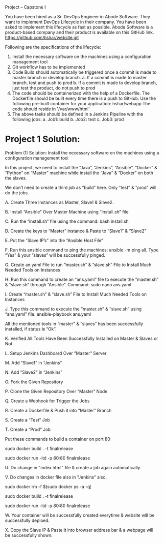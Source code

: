 Project – Capstone I

You have been hired as a Sr. DevOps Engineer in Abode Software. They want to implement DevOps Lifecycle in their company. You have been asked to implement this lifecycle as fast as possible. Abode Software is a product-based company and their product is available on this GitHub link. 
https://github.com/hshar/website.git 

Following are the specifications of the lifecycle: 

1. Install the necessary software on the machines using a configuration management tool 
2. Git workflow has to be implemented 
3. Code Build should automatically be triggered once a commit is made to master branch or develop branch. 
a. If a commit is made to master branch, test and push to prod 
b. If a commit is made to develop branch, just test the product, do not push to prod 
4. The code should be containerized with the help of a Dockerfile. The Dockerfile should be built every time there is a push to GitHub. Use the following pre-built container for your application: hshar/webapp The code should reside in '/var/www/html' 
5. The above tasks should be defined in a Jenkins Pipeline with the following jobs: 
a. Job1: build 
b. Job2: test 
c. Job3: prod

# Project 1 Solution:

Problem (1) Solution: Install the necessary software on the machines using a configuration management tool

In this project, we need to install the “Java”, “Jenkins”, “Ansible”, “Docker” & “Python” on “Master” machine while install the “Java” & “Docker” on both the slaves. 

We don’t need to create a third job as “build” here. Only “test” & “prod” will do the jobs.

A. Create Three Instances as Master, Slave1 & Slave2.

B. Install “Ansible” Over Master Machine using “install.sh” file


C. Run the “install.sh” file using the command: bash install.sh
 

D. Create the keys to “Master” instance & Paste to “Slave1” & “Slave2”


E. Put the “Slave IP’s” into the “Ansible Host File”

 
F. Run this ansible command to ping the machines: ansible -m ping all.
Type “Yes” & your “slaves” will be successfully pinged.
 

G. Create an yaml File to run “master.sh” & “slave.sh” File to Install Much Needed Tools on Instances

H. Run this command to create an “ans.yaml” file to execute the “master.sh” & “slave.sh” through “Ansible”. Command: sudo nano ans.yaml 
 

I. Create “master.sh” & “slave.sh” File to Install Much Needed Tools on Instances

 
J. Type this command to execute the “master.sh” & “slave.sh” using “ans.yaml” file.
ansible-playbook ans.yaml 

All the mentioned tools in “master” & “slaves” has been successfully installed, if status is “Ok”.
 
 
K. Verified All Tools Have Been Successfully Installed on Master & Slaves or Not


L. Setup Jenkins Dashboard Over “Master” Server 

 
M. Add “Slave1” in “Jenkins”

N. Add “Slave2” in “Jenkins”

O. Fork the Given Repository 
 
P. Clone the Given Repository Over “Master” Node

Q. Create a Webhook for Trigger the Jobs

R. Create a Dockerfile & Push it into “Master” Branch
 
S. Create a “Test” Job 
 
T. Create a “Prod” Job 
 
Put these commands to build a container on port 80:

sudo  docker build . -t finalrelease

sudo docker run -itd -p 80:80 finalrelease
 
U. Do change in "index.html" file & create a job again automatically. 

V. Do changes in docker file also in "Jenkins" also.

sudo docker rm -f $(sudo docker ps -a -q)

sudo  docker build . -t finalrelease

sudo docker run -itd -p 80:80 finalrelease

W. Your container will be successfully created everytime & website will be successfully deploed.

X. Copy the Slave IP & Paste it into browser address bar & a webpage will be successfully shown.



